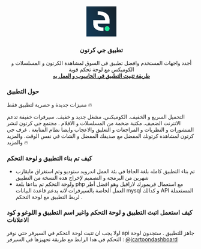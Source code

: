 <!-- Improved compatibility of back to top link: See: https://github.com/othneildrew/Best-README-Template/pull/73 -->
<a name="readme-top"></a>

<!-- PROJECT LOGO -->
<br />
<div align="center">
  <a href="#">
    <img src="app/src/main/res/drawable/logo.png" alt="Logo" width="80" height="80">
  </a>

  <h3 align="center">تطبيق جي كرتون</h3>

  <p align="center">
    أجدد واجهات المستخدم وافضل تطبيق في السوق لمشاهدة الكرتون و المسلسلات و الكوميكس مع لوحة تحكم قوية
    <br />
    <a href="https://www.youtube.com/watch?v=ctFgvFhKsHQ&t=3s"><strong> طريقة تتبيت التطبيق في الحاسوب و العمل به </strong></a>
    <br />
  </p>
</div>





<!-- ABOUT THE PROJECT -->
### حول التطبيق 


مميزات جديدة و حصرية لتطبيق فقط 🔥

التحميل السريع و الخفيف. 
الكوميكس.
مشغل جديد و خفيف.
سيرفرات خفيفة تدعم الانترنت الضعيف.
مكتبة ضخمة من المسلسلات و الافلام .
مجتمع جي كرتون لنشر المنشورات و النظريات و المراجعات و التعليق والاعجاب
وايضا نظام المتابعة .
غرف جي كرتون لمشاهدة كرتونك المفضل مع صديقك المفضل و الشات في نفس الوقت.
والمزيد والمزيد 🔥








### كيف تم بناء التطبيق و لوحة التحكم 

 * تم بناء التطبيق كامله بلغة الجافا في بئة العمل اندرويد ستوديو وتم استغراق مايقارب شهرين من البرمجة و التصميم لإخراج هده النسخة من التطبيق
 * ولوحة التحكم تم بناءها بلغة php مع استعمال فريمورك لارافيل وهو افضل أطر العمل الخاصة بالسيرفرات لانه يدعم قاعدة البيانات mysql و كدالك API المستعملة لربط التطبيق مع لوحة التحكم .





<!-- GETTING STARTED -->
### كيف استعمل اتبث التطبيق و لوحة التحكم واغير اسم التطبيق و اللوغو و كود الاعلانات

اولا يجب ان تتبت لوحة التحكم في السيرفر حتي نوفر api جاهز للتطبيق . ستجدون لوحة التحكم في هدا الرابط مع طريقة تجهيزها في السيرفر : [@jcartoondashboard](https://github.com/nasleceo/jcartoondashboard)


